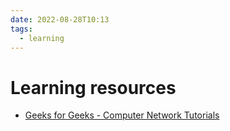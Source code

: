 ```yaml
---
date: 2022-08-28T10:13
tags:
  - learning
---
```


# Learning resources

- [Geeks for Geeks - Computer Network Tutorials](https://www.geeksforgeeks.org/computer-network-tutorials/)
